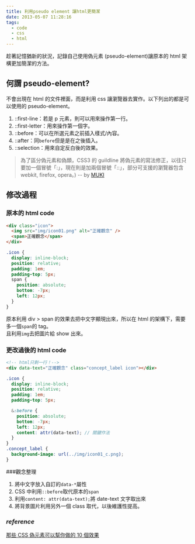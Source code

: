 ```yaml
---
title: 利用pseudo element 讓html更簡潔
date: 2013-05-07 11:28:16
tags:
  - code
  - css
  - html
---
```


趁著記憶猶新的狀況，記錄自己使用偽元素 (pseudo-element)讓原本的 html 架構更加簡潔的方法。

<!-- more -->

## 何謂 pseudo-element?

不會出現在 html 的文件裡面，而是利用 css 讓瀏覽器去實作。以下列出的都是可以使用的 pseudo-element。

1.  ::first-line：若是 p 元素，則可以用來操作第一行。
2.  ::first-letter：用來操作第一個字。
3.  ::before：可以在所選元素之前插入樣式/內容。
4.  ::after：同`before`但是是在之後插入。
5.  ::selection：用來自定反白後的效果。

> 為了區分偽元素和偽類，CSS3 的 guildline 將偽元素的寫法修正，以往只要加一個冒號「:」，現在則是加兩個冒號「::」，部分可支援的瀏覽器包含 webkit, firefox, opera。)
> -- by [MUKI](http://www.mukispace.com/pseudo-elements-10-examples/)

## 修改過程

### 原本的 html code

```html
<div class="icon">
  <img src="img/icon01.png" alt="正確觀念" />
  <span>正確觀念</span>
</div>
```

```scss
.icon {
  display: inline-block;
  position: relative;
  padding: 1em;
  padding-top: 5px;
  span {
    position: absolute;
    bottom: -7px;
    left: 12px;
  }
}
```

原本利用 div > span 的效果去把中文字顯現出來，所以在 html 的架構下，需要多一個`span`的 tag。  
且利用`img`去把圖片給 show 出來。

### 更改過後的 html code

```html
<!-- html只剩一行！-->
<div data-text="正確觀念" class="concept_label icon"></div>
```

```scss
.icon {
  display: inline-block;
  position: relative;
  padding: 1em;
  padding-top: 5px;

  &:before {
    position: absolute;
    bottom: -7px;
    left: 12px;
    content: attr(data-text); // 關鍵作法
  }
}
.concept_label {
  background-image: url(../img/icon01_c.png);
}
```

###觀念整理

1.  將中文字放入自訂的`data-*`屬性
2.  CSS 中利用`::before`取代原本的`span`
3.  利用`content: attr(data-text);`將 date-text 文字取出來
4.  將背景圖片利用另外一個 class 取代，以後維護性提高。

### _reference_

[那些 CSS 偽元素可以幫你做的 10 個效果](http://www.mukispace.com/pseudo-elements-10-examples/)
